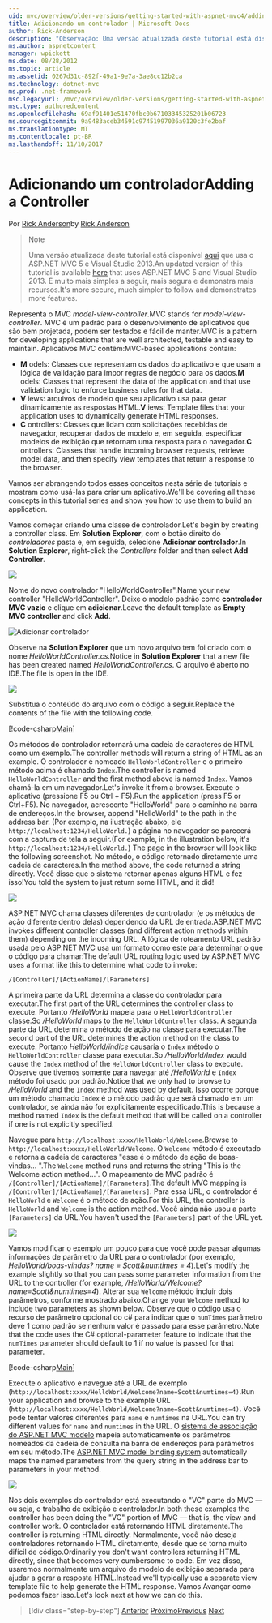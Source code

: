```yaml
---
uid: mvc/overview/older-versions/getting-started-with-aspnet-mvc4/adding-a-controller
title: Adicionando um controlador | Microsoft Docs
author: Rick-Anderson
description: "Observação: Uma versão atualizada deste tutorial está disponível aqui que usa o ASP.NET MVC 5 e Visual Studio 2013. É mais seguro e muito mais simples de seguir e demonstração..."
ms.author: aspnetcontent
manager: wpickett
ms.date: 08/28/2012
ms.topic: article
ms.assetid: 0267d31c-892f-49a1-9e7a-3ae8cc12b2ca
ms.technology: dotnet-mvc
ms.prod: .net-framework
msc.legacyurl: /mvc/overview/older-versions/getting-started-with-aspnet-mvc4/adding-a-controller
msc.type: authoredcontent
ms.openlocfilehash: 69af91401e51470fbc0b67103345325201b06723
ms.sourcegitcommit: 9a9483aceb34591c97451997036a9120c3fe2baf
ms.translationtype: MT
ms.contentlocale: pt-BR
ms.lasthandoff: 11/10/2017
---
```

<a name="adding-a-controller"></a><span data-ttu-id="5ce7f-104">Adicionando um controlador</span><span class="sxs-lookup"><span data-stu-id="5ce7f-104">Adding a Controller</span></span>
====================
<span data-ttu-id="5ce7f-105">Por [Rick Anderson](https://github.com/Rick-Anderson)</span><span class="sxs-lookup"><span data-stu-id="5ce7f-105">by [Rick Anderson](https://github.com/Rick-Anderson)</span></span>

> > [!NOTE]
> > <span data-ttu-id="5ce7f-106">Uma versão atualizada deste tutorial está disponível [aqui](../../getting-started/introduction/getting-started.md) que usa o ASP.NET MVC 5 e Visual Studio 2013.</span><span class="sxs-lookup"><span data-stu-id="5ce7f-106">An updated version of this tutorial is available [here](../../getting-started/introduction/getting-started.md) that uses ASP.NET MVC 5 and Visual Studio 2013.</span></span> <span data-ttu-id="5ce7f-107">É muito mais simples a seguir, mais segura e demonstra mais recursos.</span><span class="sxs-lookup"><span data-stu-id="5ce7f-107">It's more secure, much simpler to follow and demonstrates more features.</span></span>


<span data-ttu-id="5ce7f-108">Representa o MVC *model-view-controller*.</span><span class="sxs-lookup"><span data-stu-id="5ce7f-108">MVC stands for *model-view-controller*.</span></span> <span data-ttu-id="5ce7f-109">MVC é um padrão para o desenvolvimento de aplicativos que são bem projetada, podem ser testados e fácil de manter.</span><span class="sxs-lookup"><span data-stu-id="5ce7f-109">MVC is a pattern for developing applications that are well architected, testable and easy to maintain.</span></span> <span data-ttu-id="5ce7f-110">Aplicativos MVC contêm:</span><span class="sxs-lookup"><span data-stu-id="5ce7f-110">MVC-based applications contain:</span></span>

- <span data-ttu-id="5ce7f-111">**M** odels: Classes que representam os dados do aplicativo e que usam a lógica de validação para impor regras de negócio para os dados.</span><span class="sxs-lookup"><span data-stu-id="5ce7f-111">**M** odels: Classes that represent the data of the application and that use validation logic to enforce business rules for that data.</span></span>
- <span data-ttu-id="5ce7f-112">**V** iews: arquivos de modelo que seu aplicativo usa para gerar dinamicamente as respostas HTML.</span><span class="sxs-lookup"><span data-stu-id="5ce7f-112">**V** iews: Template files that your application uses to dynamically generate HTML responses.</span></span>
- <span data-ttu-id="5ce7f-113">**C** ontrollers: Classes que lidam com solicitações recebidas de navegador, recuperar dados de modelo e, em seguida, especificar modelos de exibição que retornam uma resposta para o navegador.</span><span class="sxs-lookup"><span data-stu-id="5ce7f-113">**C** ontrollers: Classes that handle incoming browser requests, retrieve model data, and then specify view templates that return a response to the browser.</span></span>

<span data-ttu-id="5ce7f-114">Vamos ser abrangendo todos esses conceitos nesta série de tutoriais e mostram como usá-las para criar um aplicativo.</span><span class="sxs-lookup"><span data-stu-id="5ce7f-114">We'll be covering all these concepts in this tutorial series and show you how to use them to build an application.</span></span>

<span data-ttu-id="5ce7f-115">Vamos começar criando uma classe de controlador.</span><span class="sxs-lookup"><span data-stu-id="5ce7f-115">Let's begin by creating a controller class.</span></span> <span data-ttu-id="5ce7f-116">Em **Solution Explorer**, com o botão direito do *controladores* pasta e, em seguida, selecione **Adicionar controlador**.</span><span class="sxs-lookup"><span data-stu-id="5ce7f-116">In **Solution Explorer**, right-click the *Controllers* folder and then select **Add Controller**.</span></span>

![](adding-a-controller/_static/image1.png)

<span data-ttu-id="5ce7f-117">Nome do novo controlador &quot;HelloWorldController&quot;.</span><span class="sxs-lookup"><span data-stu-id="5ce7f-117">Name your new controller &quot;HelloWorldController&quot;.</span></span> <span data-ttu-id="5ce7f-118">Deixe o modelo padrão como **controlador MVC vazio** e clique em **adicionar**.</span><span class="sxs-lookup"><span data-stu-id="5ce7f-118">Leave the default template as **Empty MVC controller** and click **Add**.</span></span>

![Adicionar controlador](adding-a-controller/_static/image2.png)

<span data-ttu-id="5ce7f-120">Observe na **Solution Explorer** que um novo arquivo tem foi criado com o nome *HelloWorldController.cs*.</span><span class="sxs-lookup"><span data-stu-id="5ce7f-120">Notice in **Solution Explorer** that a new file has been created named *HelloWorldController.cs*.</span></span> <span data-ttu-id="5ce7f-121">O arquivo é aberto no IDE.</span><span class="sxs-lookup"><span data-stu-id="5ce7f-121">The file is open in the IDE.</span></span>

![](adding-a-controller/_static/image3.png)

<span data-ttu-id="5ce7f-122">Substitua o conteúdo do arquivo com o código a seguir.</span><span class="sxs-lookup"><span data-stu-id="5ce7f-122">Replace the contents of the file with the following code.</span></span>

[!code-csharp[Main](adding-a-controller/samples/sample1.cs)]

<span data-ttu-id="5ce7f-123">Os métodos do controlador retornará uma cadeia de caracteres de HTML como um exemplo.</span><span class="sxs-lookup"><span data-stu-id="5ce7f-123">The controller methods will return a string of HTML as an example.</span></span> <span data-ttu-id="5ce7f-124">O controlador é nomeado `HelloWorldController` e o primeiro método acima é chamado `Index`.</span><span class="sxs-lookup"><span data-stu-id="5ce7f-124">The controller is named `HelloWorldController` and the first method above is named `Index`.</span></span> <span data-ttu-id="5ce7f-125">Vamos chamá-la em um navegador.</span><span class="sxs-lookup"><span data-stu-id="5ce7f-125">Let's invoke it from a browser.</span></span> <span data-ttu-id="5ce7f-126">Execute o aplicativo (pressione F5 ou Ctrl + F5).</span><span class="sxs-lookup"><span data-stu-id="5ce7f-126">Run the application (press F5 or Ctrl+F5).</span></span> <span data-ttu-id="5ce7f-127">No navegador, acrescente &quot;HelloWorld&quot; para o caminho na barra de endereços.</span><span class="sxs-lookup"><span data-stu-id="5ce7f-127">In the browser, append &quot;HelloWorld&quot; to the path in the address bar.</span></span> <span data-ttu-id="5ce7f-128">(Por exemplo, na ilustração abaixo, ele `http://localhost:1234/HelloWorld.`) a página no navegador se parecerá com a captura de tela a seguir.</span><span class="sxs-lookup"><span data-stu-id="5ce7f-128">(For example, in the illustration below, it's `http://localhost:1234/HelloWorld.`) The page in the browser will look like the following screenshot.</span></span> <span data-ttu-id="5ce7f-129">No método, o código retornado diretamente uma cadeia de caracteres.</span><span class="sxs-lookup"><span data-stu-id="5ce7f-129">In the method above, the code returned a string directly.</span></span> <span data-ttu-id="5ce7f-130">Você disse que o sistema retornar apenas alguns HTML e fez isso!</span><span class="sxs-lookup"><span data-stu-id="5ce7f-130">You told the system to just return some HTML, and it did!</span></span>

![](adding-a-controller/_static/image4.png)

<span data-ttu-id="5ce7f-131">ASP.NET MVC chama classes diferentes de controlador (e os métodos de ação diferente dentro delas) dependendo da URL de entrada.</span><span class="sxs-lookup"><span data-stu-id="5ce7f-131">ASP.NET MVC invokes different controller classes (and different action methods within them) depending on the incoming URL.</span></span> <span data-ttu-id="5ce7f-132">A lógica de roteamento URL padrão usada pelo ASP.NET MVC usa um formato como este para determinar o que o código para chamar:</span><span class="sxs-lookup"><span data-stu-id="5ce7f-132">The default URL routing logic used by ASP.NET MVC uses a format like this to determine what code to invoke:</span></span>

`/[Controller]/[ActionName]/[Parameters]`

<span data-ttu-id="5ce7f-133">A primeira parte da URL determina a classe do controlador para executar.</span><span class="sxs-lookup"><span data-stu-id="5ce7f-133">The first part of the URL determines the controller class to execute.</span></span> <span data-ttu-id="5ce7f-134">Portanto */HelloWorld* mapeia para o `HelloWorldController` classe.</span><span class="sxs-lookup"><span data-stu-id="5ce7f-134">So */HelloWorld* maps to the `HelloWorldController` class.</span></span> <span data-ttu-id="5ce7f-135">A segunda parte da URL determina o método de ação na classe para executar.</span><span class="sxs-lookup"><span data-stu-id="5ce7f-135">The second part of the URL determines the action method on the class to execute.</span></span> <span data-ttu-id="5ce7f-136">Portanto *HelloWorld/índice* causaria o `Index` método o `HelloWorldController` classe para executar.</span><span class="sxs-lookup"><span data-stu-id="5ce7f-136">So */HelloWorld/Index* would cause the `Index` method of the `HelloWorldController` class to execute.</span></span> <span data-ttu-id="5ce7f-137">Observe que tivemos somente para navegar até */HelloWorld* e `Index` método foi usado por padrão.</span><span class="sxs-lookup"><span data-stu-id="5ce7f-137">Notice that we only had to browse to */HelloWorld* and the `Index` method was used by default.</span></span> <span data-ttu-id="5ce7f-138">Isso ocorre porque um método chamado `Index` é o método padrão que será chamado em um controlador, se ainda não for explicitamente especificado.</span><span class="sxs-lookup"><span data-stu-id="5ce7f-138">This is because a method named `Index` is the default method that will be called on a controller if one is not explicitly specified.</span></span>

<span data-ttu-id="5ce7f-139">Navegue para `http://localhost:xxxx/HelloWorld/Welcome`.</span><span class="sxs-lookup"><span data-stu-id="5ce7f-139">Browse to `http://localhost:xxxx/HelloWorld/Welcome`.</span></span> <span data-ttu-id="5ce7f-140">O `Welcome` método é executado e retorna a cadeia de caracteres &quot;esse é o método de ação de boas-vindas... &quot;.</span><span class="sxs-lookup"><span data-stu-id="5ce7f-140">The `Welcome` method runs and returns the string &quot;This is the Welcome action method...&quot;.</span></span> <span data-ttu-id="5ce7f-141">O mapeamento de MVC padrão é `/[Controller]/[ActionName]/[Parameters]`.</span><span class="sxs-lookup"><span data-stu-id="5ce7f-141">The default MVC mapping is `/[Controller]/[ActionName]/[Parameters]`.</span></span> <span data-ttu-id="5ce7f-142">Para essa URL, o controlador é `HelloWorld` e `Welcome` é o método de ação.</span><span class="sxs-lookup"><span data-stu-id="5ce7f-142">For this URL, the controller is `HelloWorld` and `Welcome` is the action method.</span></span> <span data-ttu-id="5ce7f-143">Você ainda não usou a parte `[Parameters]` da URL.</span><span class="sxs-lookup"><span data-stu-id="5ce7f-143">You haven't used the `[Parameters]` part of the URL yet.</span></span>

![](adding-a-controller/_static/image5.png)

<span data-ttu-id="5ce7f-144">Vamos modificar o exemplo um pouco para que você pode passar algumas informações de parâmetro da URL para o controlador (por exemplo, *HelloWorld/boas-vindas? name = Scott&amp;numtimes = 4*).</span><span class="sxs-lookup"><span data-stu-id="5ce7f-144">Let's modify the example slightly so that you can pass some parameter information from the URL to the controller (for example, */HelloWorld/Welcome?name=Scott&amp;numtimes=4*).</span></span> <span data-ttu-id="5ce7f-145">Alterar sua `Welcome` método incluir dois parâmetros, conforme mostrado abaixo.</span><span class="sxs-lookup"><span data-stu-id="5ce7f-145">Change your `Welcome` method to include two parameters as shown below.</span></span> <span data-ttu-id="5ce7f-146">Observe que o código usa o recurso de parâmetro opcional do c# para indicar que o `numTimes` parâmetro deve 1 como padrão se nenhum valor é passado para esse parâmetro.</span><span class="sxs-lookup"><span data-stu-id="5ce7f-146">Note that the code uses the C# optional-parameter feature to indicate that the `numTimes` parameter should default to 1 if no value is passed for that parameter.</span></span>

[!code-csharp[Main](adding-a-controller/samples/sample2.cs)]

<span data-ttu-id="5ce7f-147">Execute o aplicativo e navegue até a URL de exemplo (`http://localhost:xxxx/HelloWorld/Welcome?name=Scott&numtimes=4)`.</span><span class="sxs-lookup"><span data-stu-id="5ce7f-147">Run your application and browse to the example URL (`http://localhost:xxxx/HelloWorld/Welcome?name=Scott&numtimes=4)`.</span></span> <span data-ttu-id="5ce7f-148">Você pode tentar valores diferentes para `name` e `numtimes` na URL.</span><span class="sxs-lookup"><span data-stu-id="5ce7f-148">You can try different values for `name` and `numtimes` in the URL.</span></span> <span data-ttu-id="5ce7f-149">O [sistema de associação do ASP.NET MVC modelo](http://odetocode.com/Blogs/scott/archive/2009/04/27/6-tips-for-asp-net-mvc-model-binding.aspx) mapeia automaticamente os parâmetros nomeados da cadeia de consulta na barra de endereços para parâmetros em seu método.</span><span class="sxs-lookup"><span data-stu-id="5ce7f-149">The [ASP.NET MVC model binding system](http://odetocode.com/Blogs/scott/archive/2009/04/27/6-tips-for-asp-net-mvc-model-binding.aspx) automatically maps the named parameters from the query string in the address bar to parameters in your method.</span></span>

![](adding-a-controller/_static/image6.png)

<span data-ttu-id="5ce7f-150">Nos dois exemplos do controlador está executando o &quot;VC&quot; parte do MVC — ou seja, o trabalho de exibição e controlador.</span><span class="sxs-lookup"><span data-stu-id="5ce7f-150">In both these examples the controller has been doing the &quot;VC&quot; portion of MVC — that is, the view and controller work.</span></span> <span data-ttu-id="5ce7f-151">O controlador está retornando HTML diretamente.</span><span class="sxs-lookup"><span data-stu-id="5ce7f-151">The controller is returning HTML directly.</span></span> <span data-ttu-id="5ce7f-152">Normalmente, você não deseja controladores retornando HTML diretamente, desde que se torna muito difícil de código.</span><span class="sxs-lookup"><span data-stu-id="5ce7f-152">Ordinarily you don't want controllers returning HTML directly, since that becomes very cumbersome to code.</span></span> <span data-ttu-id="5ce7f-153">Em vez disso, usaremos normalmente um arquivo de modelo de exibição separada para ajudar a gerar a resposta HTML.</span><span class="sxs-lookup"><span data-stu-id="5ce7f-153">Instead we'll typically use a separate view template file to help generate the HTML response.</span></span> <span data-ttu-id="5ce7f-154">Vamos Avançar como podemos fazer isso.</span><span class="sxs-lookup"><span data-stu-id="5ce7f-154">Let's look next at how we can do this.</span></span>

>[!div class="step-by-step"]
<span data-ttu-id="5ce7f-155">[Anterior](intro-to-aspnet-mvc-4.md)
[Próximo](adding-a-view.md)</span><span class="sxs-lookup"><span data-stu-id="5ce7f-155">[Previous](intro-to-aspnet-mvc-4.md)
[Next](adding-a-view.md)</span></span>
